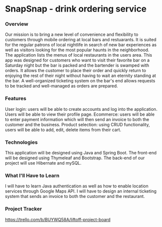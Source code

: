 # SnapSnap - drink ordering service
### Overview
Our mission is to bring a new level of convenience and flexibility to customers through mobile ordering at local bars and restuarants. It is suited for the regular patrons of local nightlife in search of new bar experiences as well as visitors looking for the most popular haunts in the neighborhood. The application lists the menus of local restaurants in the users area. This app was designed for customers who want to visit their favorite bar on a Saturday night but the bar is packed and the bartender is swamped with orders. It allows the customer to place their order and quickly return to enjoying the rest of their night without having to wait an eternity standing at the bar. A well-organized ticketing system on the bar's end allows requests to be tracked and well-managed as orders are prepared.  

### Features
User login: users will be able to create accounts and log into the application. Users will be able to view their profile page. 
Ecommerce: users will be able to enter payment information which will then send an invoice to both the customer and the business. 
Product selection: using CRUD functionality, users will be able to add, edit, delete items from their cart. 

### Technologies
This application will be designed using Java and Spring Boot. The front-end will be designed using Thymeleaf and Bootstrap. The back-end of our project will use Hibernate and mySQL. 

### What I'll Have to Learn
I will have to learn Java authentication as well as how to enable location services through Google Maps API. I will have to design an internal ticketing system that sends an invoice to both the customer and the restaurant. 

### Project Tracker
https://trello.com/b/BUYWQ58A/liftoff-project-board
